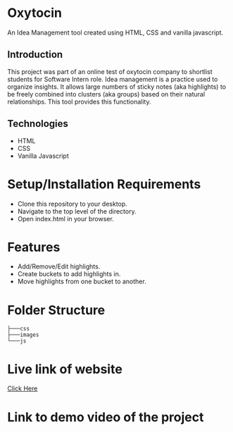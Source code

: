# Oxytocin
An Idea Management tool created using HTML, CSS and vanilla javascript.
## Introduction
This project was part of an online test of oxytocin company to shortlist students for Software Intern role. Idea management is a practice used to organize insights. It allows large numbers of sticky notes (aka highlights) to be freely combined into clusters (aka groups) based on their natural relationships. This tool provides this functionality.
## Technologies
- HTML
- CSS
- Vanilla Javascript
# Setup/Installation Requirements
- Clone this repository to your desktop.
- Navigate to the top level of the directory.
- Open index.html in your browser.
# Features
- Add/Remove/Edit highlights.
- Create buckets to add highlights in.
- Move highlights from one bucket to another.
# Folder Structure
```
├───css
├───images
└───js
```
# Live link of website
 <a href="https://akamourya18.github.io/Oxytocin/" target="_blank"> Click Here</a>
# Link to demo video of the project
